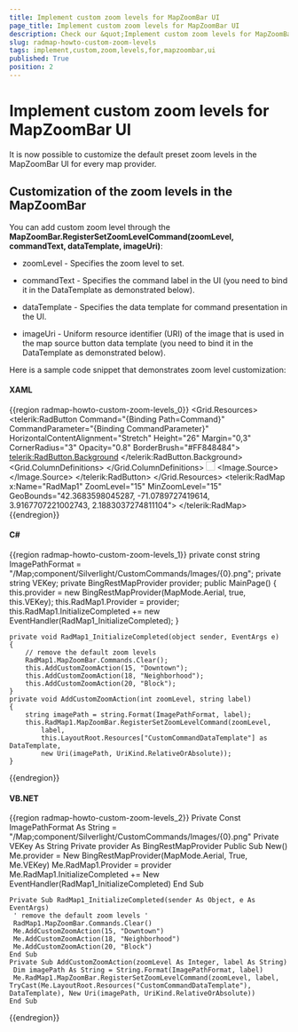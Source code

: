 ```yaml
---
title: Implement custom zoom levels for MapZoomBar UI
page_title: Implement custom zoom levels for MapZoomBar UI
description: Check our &quot;Implement custom zoom levels for MapZoomBar UI&quot; documentation article for the RadMap WPF control.
slug: radmap-howto-custom-zoom-levels
tags: implement,custom,zoom,levels,for,mapzoombar,ui
published: True
position: 2
---
```


# Implement custom zoom levels for MapZoomBar UI

It is now possible to customize the default preset zoom levels in the MapZoomBar UI for every map provider.

## Customization of the zoom levels in the MapZoomBar

You can add custom zoom level through the __MapZoomBar.RegisterSetZoomLevelCommand(zoomLevel, commandText, dataTemplate, imageUri)__:

* zoomLevel - Specifies the zoom level to set.

* commandText - Specifies the command label in the UI (you need to bind it in the DataTemplate as demonstrated below).

* dataTemplate - Specifies the data template for command presentation in the UI.

* imageUri - Uniform resource identifier (URI) of the image that is used in the map source button data template (you need to bind it in the DataTemplate as demonstrated below).

Here is a sample code snippet that demonstrates zoom level customization:

#### __XAML__
{{region radmap-howto-custom-zoom-levels_0}}
	<Grid x:Name="LayoutRoot">
	    <Grid.Resources>
	        <DataTemplate x:Key="CustomCommandDataTemplate">
	            <telerik:RadButton Command="{Binding Path=Command}"
	                                CommandParameter="{Binding CommandParameter}"
	                                HorizontalContentAlignment="Stretch"
	                                Height="26"
	                                Margin="0,3"
	                                CornerRadius="3"
	                                Opacity="0.8"
	                                BorderBrush="#FF848484">
	                <telerik:RadButton.Background>
	                    <LinearGradientBrush StartPoint="0.5,0" EndPoint="0.5,1">
	                        <GradientStop Color="White"/>
	                        <GradientStop Color="#FFD4D4D4" Offset="1"/>
	                        <GradientStop Color="Gainsboro" Offset="0.5"/>
	                        <GradientStop Color="#FFADADAD" Offset="0.51"/>
	                    </LinearGradientBrush>
	                </telerik:RadButton.Background>
	                <Grid HorizontalAlignment="Stretch">
	                    <Grid.ColumnDefinitions>
	                        <ColumnDefinition />
	                        <ColumnDefinition Width="32" />
	                    </Grid.ColumnDefinitions>
	                    <TextBlock Text="{Binding Path=Command.Text}"
	              TextAlignment="Center" 
	              HorizontalAlignment="Stretch" 
	              Padding="7,0"
	              FontSize="11" 
	              FontWeight="Bold" />
	                    <Image Grid.Column="1" Width="16" Height="16" HorizontalAlignment="Center" VerticalAlignment="Center">
	                        <Image.Source>
	                            <BitmapImage UriSource="{Binding ImageUri}" />
	                        </Image.Source>
	                    </Image>
	                </Grid>
	            </telerik:RadButton>
	        </DataTemplate>
	    </Grid.Resources>
	    <telerik:RadMap x:Name="RadMap1" 
	                    ZoomLevel="15"
	                    MinZoomLevel="15"
	                    GeoBounds="42.3683598045287, -71.0789727419614, 3.9167707221002743, 2.1883037274811104">
	    </telerik:RadMap>
	</Grid>
{{endregion}}

#### __C#__
{{region radmap-howto-custom-zoom-levels_1}}
	private const string ImagePathFormat = "/Map;component/Silverlight/CustomCommands/Images/{0}.png";
	private string VEKey;
	private BingRestMapProvider provider;
	public MainPage()
	{
	    this.provider = new BingRestMapProvider(MapMode.Aerial, true, this.VEKey);
	    this.RadMap1.Provider = provider;
	    this.RadMap1.InitializeCompleted += new EventHandler(RadMap1_InitializeCompleted);
	}
	
	private void RadMap1_InitializeCompleted(object sender, EventArgs e)
	{
	    // remove the default zoom levels
	    RadMap1.MapZoomBar.Commands.Clear();
	    this.AddCustomZoomAction(15, "Downtown");
	    this.AddCustomZoomAction(18, "Neighborhood");
	    this.AddCustomZoomAction(20, "Block");
	}
	private void AddCustomZoomAction(int zoomLevel, string label)
	{
	    string imagePath = string.Format(ImagePathFormat, label);
	    this.RadMap1.MapZoomBar.RegisterSetZoomLevelCommand(zoomLevel,
	        label,
	        this.LayoutRoot.Resources["CustomCommandDataTemplate"] as DataTemplate,
	        new Uri(imagePath, UriKind.RelativeOrAbsolute));
	}
{{endregion}}

#### __VB.NET__
{{region radmap-howto-custom-zoom-levels_2}}
	Private Const ImagePathFormat As String = "/Map;component/Silverlight/CustomCommands/Images/{0}.png"
	Private VEKey As String
	Private provider As BingRestMapProvider
	Public Sub New()
	 Me.provider = New BingRestMapProvider(MapMode.Aerial, True, Me.VEKey)
	 Me.RadMap1.Provider = provider
	 Me.RadMap1.InitializeCompleted += New EventHandler(RadMap1_InitializeCompleted)
	End Sub
	
	Private Sub RadMap1_InitializeCompleted(sender As Object, e As EventArgs)
	 ' remove the default zoom levels '
	 RadMap1.MapZoomBar.Commands.Clear()
	 Me.AddCustomZoomAction(15, "Downtown")
	 Me.AddCustomZoomAction(18, "Neighborhood")
	 Me.AddCustomZoomAction(20, "Block")
	End Sub
	Private Sub AddCustomZoomAction(zoomLevel As Integer, label As String)
	 Dim imagePath As String = String.Format(ImagePathFormat, label)
	 Me.RadMap1.MapZoomBar.RegisterSetZoomLevelCommand(zoomLevel, label, TryCast(Me.LayoutRoot.Resources("CustomCommandDataTemplate"), DataTemplate), New Uri(imagePath, UriKind.RelativeOrAbsolute))
	End Sub
{{endregion}}